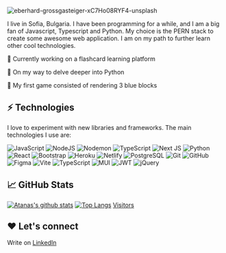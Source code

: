 
![eberhard-grossgasteiger-xC7Ho08RYF4-unsplash](https://user-images.githubusercontent.com/43994025/153013956-aac92cee-c04d-4073-81bf-09998ee8dcc7.png)


I live in Sofia, Bulgaria. I have been programming for a while, and I am a big fan of Javascript, Typescript and Python. My choice is the PERN stack to create some awesome web application. I am on my path to further learn other cool technologies. 

🔭 Currently working on a flashcard learning platform

🌱 On my way to delve deeper into Python

💬 My first game consisted of rendering 3 blue blocks

## ⚡ Technologies
I love to experiment with new libraries and frameworks. The main technologies I use are:

![JavaScript](https://img.shields.io/badge/javascript-%23323330.svg?style=for-the-badge&logo=javascript&logoColor=%23F7DF1E)
![NodeJS](https://img.shields.io/badge/node.js-6DA55F?style=for-the-badge&logo=node.js&logoColor=white)
![Nodemon](https://img.shields.io/badge/NODEMON-%23323330.svg?style=for-the-badge&logo=nodemon&logoColor=%BBDEAD)
![TypeScript](https://img.shields.io/badge/typescript-%23007ACC.svg?style=for-the-badge&logo=typescript&logoColor=white)
![Next JS](https://img.shields.io/badge/Next-black?style=for-the-badge&logo=next.js&logoColor=white)
![Python](https://img.shields.io/badge/python-3670A0?style=for-the-badge&logo=python&logoColor=ffdd54)
![React](https://img.shields.io/badge/react-%2320232a.svg?style=for-the-badge&logo=react&logoColor=%2361DAFB)
![Bootstrap](https://img.shields.io/badge/-Bootstrap-563D7C?style=flat-square&logo=bootstrap)
![Heroku](https://img.shields.io/badge/heroku-%23430098.svg?style=for-the-badge&logo=heroku&logoColor=white)
![Netlify](https://img.shields.io/badge/netlify-%23000000.svg?style=for-the-badge&logo=netlify&logoColor=#00C7B7)
![PostgreSQL](https://img.shields.io/badge/-PostgreSQL-336791?style=flat-square&logo=postgresql)
![Git](https://img.shields.io/badge/git-%23F05033.svg?style=for-the-badge&logo=git&logoColor=white)
![GitHub](https://img.shields.io/badge/github-%23121011.svg?style=for-the-badge&logo=github&logoColor=white)
![Figma](https://img.shields.io/badge/figma-%23F24E1E.svg?style=for-the-badge&logo=figma&logoColor=white)
![Vite](https://img.shields.io/badge/vite-%23646CFF.svg?style=for-the-badge&logo=vite&logoColor=white)
![TypeScript](https://img.shields.io/badge/typescript-%23007ACC.svg?style=for-the-badge&logo=typescript&logoColor=white)
![MUI](https://img.shields.io/badge/MUI-%230081CB.svg?style=for-the-badge&logo=mui&logoColor=white)
![JWT](https://img.shields.io/badge/JWT-black?style=for-the-badge&logo=JSON%20web%20tokens)
![jQuery](https://img.shields.io/badge/jquery-%230769AD.svg?style=for-the-badge&logo=jquery&logoColor=white)
## 📈 GitHub Stats 

[![Atanas's github stats](https://github-readme-stats.vercel.app/api?username=AtanasBobev)](https://github.com/AtanasBobev)
[![Top Langs](https://github-readme-stats.vercel.app/api/top-langs/?username=AtanasBobev&layout=compact&langs_count=10)](https://github.com/AtanasBobev/github-readme-stats)
[Visitors](https://visitor-badge.glitch.me/badge?page_id=AtanasBobev)

## ❤️ Let's connect

Write on [LinkedIn](https://www.linkedin.com/in/atanas-bobev/)
